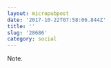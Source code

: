 ```yaml
---
layout: micropubpost
date: '2017-10-22T07:58:06.844Z'
title: ''
slug: '28686'
category: social
---
```

Note.
